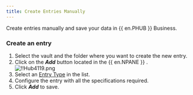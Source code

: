 ```yaml
---
title: Create Entries Manually
---
```

Create entries manually and save your data in {{ en.PHUB }} Business.  

### Create an entry 

1. Select the vault and the folder where you want to create the new entry. 
1. Click on the ***Add*** button located in the {{ en.NPANE }} .  
![!!Hub4119.png](https://webdevolutions.azureedge.net/docs/en/hub/Hub4119.png) 
1. Select an [Entry Type](/hub/web-interface/hub-overview/entries/entry-type/) in the list. 
1. Configure the entry with all the specifications required. 
1. Click ***Add*** to save. 

